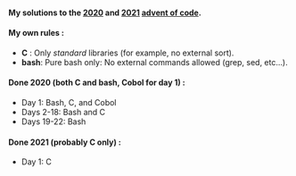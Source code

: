#### My solutions to the [2020](https://adventofcode.com/2020) and [2021](https://adventofcode.com/2021) [advent of code](https://adventofcode.com).

#### My own rules :
 - **C** : Only *standard* libraries (for example, no external sort).
 - **bash**: Pure bash only: No external commands allowed (grep, sed, etc...).

#### Done 2020 (both C and bash, Cobol for day 1) :
 -  Day  1:     Bash, C, and Cobol
 -  Days 2-18:  Bash and C
 -  Days 19-22: Bash

#### Done 2021 (probably C only) :
 -  Day  1:     C
